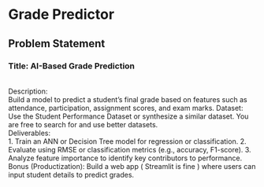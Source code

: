 # Grade Predictor

## Problem Statement

### Title: AI-Based Grade Prediction
<br>
Description:
<br>
Build a model to predict a student’s final grade based on features such as
attendance, participation, assignment scores, and exam marks.
Dataset:
Use the Student Performance Dataset or synthesize a similar dataset. You are
free to search for and use better datasets.
<br>
Deliverables:
<br>
1. Train an ANN or Decision Tree model for regression or classification.
2. Evaluate using RMSE or classification metrics (e.g., accuracy, F1-score).
3. Analyze feature importance to identify key contributors to performance.
<br>
Bonus (Productization):
Build a web app ( Streamlit is fine ) where users can input student details to
predict grades.